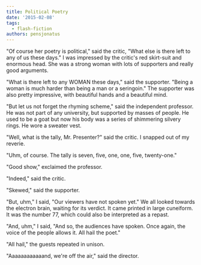 ```yaml
---
title: Political Poetry
date: '2015-02-08'
tags:
  - flash-fiction
authors: pensjonatus
---
```


"Of course her poetry is political," said the critic, "What else is there left
to any of us these days." I was impressed by the critic's red skirt-suit and
enormous head. She was a strong woman with lots of supporters and really good
arguments.

<!-- truncate -->

"What is there left to any WOMAN these days," said the supporter. "Being a woman
is much harder than being a man or a seringoin." The supporter was also pretty
impressive, with beautiful hands and a beautiful mind.

"But let us not forget the rhyming scheme," said the independent professor. He
was not part of any university, but supported by masses of people. He used to be
a goat but now his body was a series of shimmering silvery rings. He wore a
sweater vest.

"Well, what is the tally, Mr. Presenter?" said the critic. I snapped out of my
reverie.

"Uhm, of course. The tally is seven, five, one, one, five, twenty-one."

"Good show," exclaimed the professor.

"Indeed," said the critic.

"Skewed," said the supporter.

"But, uhm," I said, "Our viewers have not spoken yet." We all looked towards the
electron brain, waiting for its verdict. It came printed in large cuneiform. It
was the number 77, which could also be interpreted as a repast.

"And, uhm," I said, "And so, the audiences have spoken. Once again, the voice of
the people allows it. All hail the poet."

"All hail," the guests repeated in unison.

"Aaaaaaaaaaaand, we're off the air," said the director.
